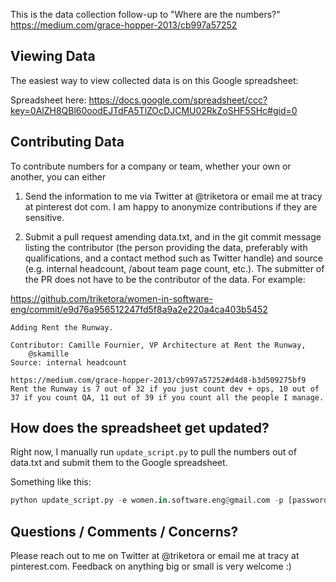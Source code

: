 This is the data collection follow-up to "Where are the numbers?"
https://medium.com/grace-hopper-2013/cb997a57252

Viewing Data
------------
The easiest way to view collected data is on this Google spreadsheet:

Spreadsheet here: https://docs.google.com/spreadsheet/ccc?key=0AlZH8QBl60oodEJTdFA5TlZOcDJCMU02RkZoSHF5SHc#gid=0


Contributing Data
-----------------

To contribute numbers for a company or team, whether your own or
another, you can either

1. Send the information to me via Twitter at @triketora or email me 
at tracy at pinterest dot com. I am happy to anonymize contributions
if they are sensitive.

2. Submit a pull request amending data.txt, and in the git commit
message listing the contributor (the person providing the data,
preferably with qualifications, and a contact method such as Twitter
handle) and source (e.g. internal headcount, /about team page count,
etc.). The submitter of the PR does not have to be the contributor of
the data. For example:

https://github.com/triketora/women-in-software-eng/commit/e9d76a956512247fd5f8a9a2e220a4ca403b5452
```
Adding Rent the	Runway.

Contributor: Camille Fournier, VP Architecture at Rent the Runway,
    @skamille
Source: internal headcount

https://medium.com/grace-hopper-2013/cb997a57252#d4d8-b3d509275bf9
Rent the Runway is 7 out of 32 if you just count dev + ops, 10 out of
37 if you count QA, 11 out of 39 if you count all the people I manage.
```

How does the spreadsheet get updated?
-------------------------------------

Right now, I manually run `update_script.py` to pull the numbers out 
of data.txt and submit them to the Google spreadsheet.

Something like this:
```python
python update_script.py -e women.in.software.eng@gmail.com -p [password] -d data.txt
```

Questions / Comments / Concerns?
--------------------------------
Please reach out to me on Twitter at @triketora or email me at tracy 
at pinterest.com. Feedback on anything big or small is very welcome :) 
